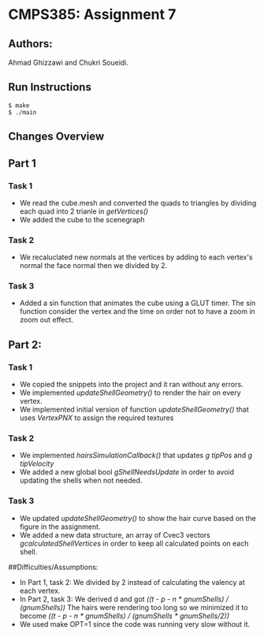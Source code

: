 # CMPS385: Assignment 7
## Authors:
Ahmad Ghizzawi and Chukri Soueidi.  

## Run Instructions
    $ make
    $ ./main

## Changes Overview 

## Part 1
### Task 1
- We read the cube.mesh and converted the quads to triangles by dividing each quad into 2 trianle in _getVertices()_
- We added the cube to the scenegraph 
### Task 2
- We recaluclated new normals at the vertices by adding to each vertex's normal the face normal then we divided by 2. 
### Task 3
- Added a sin function that animates the cube using a GLUT timer. The sin function consider the vertex and the time on order not to have a zoom in zoom out effect.

## Part 2:
### Task 1
- We copied the snippets into the project and it ran without any errors.
- We implemented _updateShellGeometry()_ to render the hair on every vertex. 
- We implemented initial version of function _updateShellGeometry()_ that uses _VertexPNX_ to assign the required textures
### Task 2
- We implemented _hairsSimulationCallback()_ that updates _g tipPos_ and _g tipVelocity_
- We added a new global bool _gShellNeedsUpdate_  in order to avoid updating the shells when not needed.
### Task 3
 - We updated _updateShellGeometry()_ to show the hair curve based on the figure in the assignment.
 - We added a new data structure, an array of Cvec3 vectors _gcalculatedShellVertices_ in order to keep all calculated points on each shell.
 
##Difficulties/Assumptions:
- In Part 1, task 2: We divided by 2 instead of calculating the valency at each vertex.
- In Part 2, task 3: We derived d and got _((t - p - n * gnumShells) /  (gnumShells))_ The hairs were rendering too long so we minimized it to become _((t - p - n * gnumShells) /  (gnumShells * gnumShells/2))_
- We used make OPT=1 since the code was running very slow without it.
